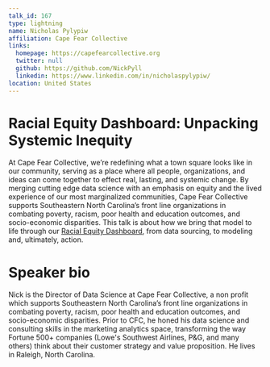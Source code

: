```yaml
---
talk_id: 167
type: lightning
name: Nicholas Pylypiw
affiliation: Cape Fear Collective
links:
  homepage: https://capefearcollective.org
  twitter: null
  github: https://github.com/NickPyll
  linkedin: https://www.linkedin.com/in/nicholaspylypiw/
location: United States
---
```


# Racial Equity Dashboard: Unpacking Systemic Inequity

At Cape Fear Collective, we’re redefining what a town square looks like in our community, serving as a place where all people, organizations, and ideas can come together to effect real, lasting, and systemic change. By merging cutting edge data science with an emphasis on equity and the lived experience of our most marginalized communities, Cape Fear Collective supports Southeastern North Carolina’s front line organizations in combating poverty, racism, poor health and education outcomes, and socio-economic disparities. This talk is about how we bring that model to life through our [Racial Equity Dashboard](https://cape-fear-collective.shinyapps.io/racial-equity/), from data sourcing, to modeling and, ultimately, action.

# Speaker bio

Nick is the Director of Data Science at Cape Fear Collective, a non profit which supports Southeastern North Carolina’s front line organizations in combating poverty, racism, poor health and education outcomes, and socio-economic disparities. Prior to CFC, he honed his data science and consulting skills in the marketing analytics space, transforming the way Fortune 500+ companies (Lowe's Southwest Airlines, P&G, and many others) think about their customer strategy and value proposition. He lives in Raleigh, North Carolina.
